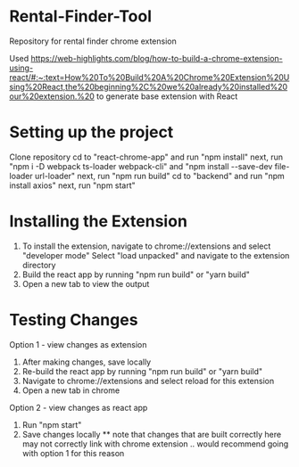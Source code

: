 # Rental-Finder-Tool
Repository for rental finder chrome extension 

Used https://web-highlights.com/blog/how-to-build-a-chrome-extension-using-react/#:~:text=How%20To%20Build%20A%20Chrome%20Extension%20Using%20React,the%20beginning%2C%20we%20already%20installed%20our%20extension.%20 to generate base extension with React 

# Setting up the project 
Clone repository
cd to "react-chrome-app" and run "npm install"
next, run "npm i -D webpack ts-loader webpack-cli" and "npm install --save-dev file-loader url-loader"
next, run "npm run build" 
cd to "backend" and run "npm install axios"
next, run "npm start"

# Installing the Extension 
1. To install the extension, navigate to chrome://extensions and select "developer mode"
Select "load unpacked" and navigate to the extension directory 
2. Build the react app by running "npm run build" or "yarn build" 
3. Open a new tab to view the output 

# Testing Changes 
Option 1 - view changes as extension 
1. After making changes, save locally 
2. Re-build the react app by running "npm run build" or "yarn build" 
3. Navigate to chrome://extensions and select reload for this extension 
4. Open a new tab in chrome 

Option 2 - view changes as react app
1. Run "npm start"
2. Save changes locally 
** note that changes that are built correctly here may not correctly link with chrome extension .. would recommend going with option 1 for this reason 



